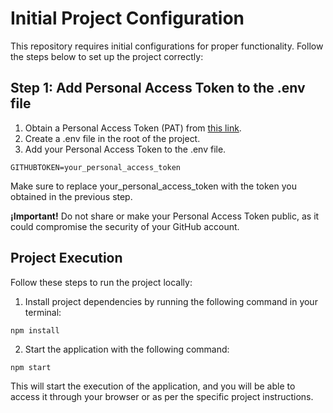 # Initial Project Configuration

This repository requires initial configurations for proper functionality. Follow the steps below to set up the project correctly:

## Step 1: Add Personal Access Token to the .env file

1. Obtain a Personal Access Token (PAT) from [this link](https://docs.github.com/es/authentication/keeping-your-account-and-data-secure/managing-your-personal-access-tokens#creación-de-un-personal-access-token-classic).
2. Create a .env file in the root of the project.
3. Add your Personal Access Token to the .env file.

```shell
GITHUBTOKEN=your_personal_access_token
```

Make sure to replace your_personal_access_token with the token you obtained in the previous step.

**¡Important!** Do not share or make your Personal Access Token public, as it could compromise the security of your GitHub account.

## Project Execution

Follow these steps to run the project locally:

1. Install project dependencies by running the following command in your terminal:

```shell
npm install
```

2. Start the application with the following command:

```shell
npm start
```

This will start the execution of the application, and you will be able to access it through your browser or as per the specific project instructions.
